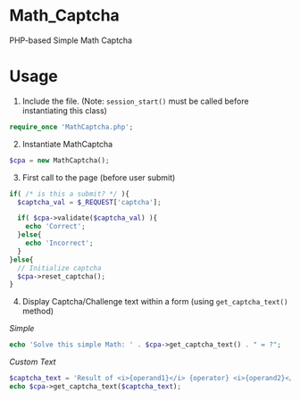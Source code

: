 Math_Captcha
============

PHP-based Simple Math Captcha

Usage
=====

1. Include the file. (Note: `session_start()` must be called before instantiating this class)

  ```php
  require_once 'MathCaptcha.php';
  ```

2. Instantiate MathCaptcha 

  ```php
  $cpa = new MathCaptcha();
  ```

3. First call to the page (before user submit)

  ```php
  if( /* is this a submit? */ ){
    $captcha_val = $_REQUEST['captcha'];
  
    if( $cpa->validate($captcha_val) ){
      echo 'Correct';
    }else{
      echo 'Incorrect';
    }
  }else{
    // Initialize captcha
    $cpa->reset_captcha();
  }
  ```

4. Display Captcha/Challenge text within a form (using `get_captcha_text()` method)

  *Simple*
  ```php
  echo 'Solve this simple Math: ' . $cpa->get_captcha_text() . " = ?";
  ```
  
  *Custom Text*
  ```php
  $captcha_text = 'Result of <i>{operand1}</i> {operator} <i>{operand2}</i> is?';
  echo $cpa->get_captcha_text($captcha_text);
  ```
